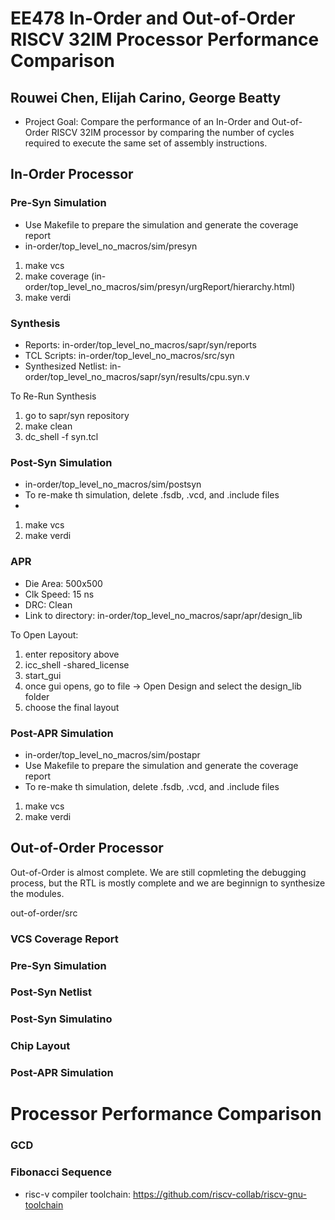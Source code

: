 # EE478 In-Order and Out-of-Order RISCV 32IM Processor Performance Comparison
## Rouwei Chen, Elijah Carino, George Beatty
- Project Goal: Compare the performance of an In-Order and Out-of-Order RISCV 32IM processor by 
  comparing the number of cycles required to execute the same set of assembly instructions.


## In-Order Processor 
### Pre-Syn Simulation
- Use Makefile to prepare the simulation and generate the coverage report
- in-order/top_level_no_macros/sim/presyn

1. make vcs
2. make coverage (in-order/top_level_no_macros/sim/presyn/urgReport/hierarchy.html)
3. make verdi

### Synthesis
- Reports: in-order/top_level_no_macros/sapr/syn/reports
- TCL Scripts: in-order/top_level_no_macros/src/syn
- Synthesized Netlist: in-order/top_level_no_macros/sapr/syn/results/cpu.syn.v

To Re-Run Synthesis
1. go to sapr/syn repository
2. make clean
3. dc_shell -f syn.tcl

### Post-Syn Simulation
- in-order/top_level_no_macros/sim/postsyn
- To re-make th simulation, delete .fsdb, .vcd, and .include files
- 
1. make vcs
3. make verdi

### APR
- Die Area: 500x500
- Clk Speed: 15 ns
- DRC: Clean
- Link to directory: in-order/top_level_no_macros/sapr/apr/design_lib

To Open Layout:
1. enter repository above 
2. icc_shell -shared_license
3. start_gui
4. once gui opens, go to file -> Open Design and select the design_lib folder
5. choose the final layout

### Post-APR Simulation
- in-order/top_level_no_macros/sim/postapr
- Use Makefile to prepare the simulation and generate the coverage report
- To re-make th simulation, delete .fsdb, .vcd, and .include files

1. make vcs
3. make verdi



## Out-of-Order Processor
Out-of-Order is almost complete. We are still copmleting the debugging process, but the RTL is mostly complete and we are beginnign 
to synthesize the modules. 

out-of-order/src

### VCS Coverage Report


### Pre-Syn Simulation


### Post-Syn Netlist


### Post-Syn Simulatino


### Chip Layout


### Post-APR Simulation



# Processor Performance Comparison 
### GCD

### Fibonacci Sequence



- risc-v compiler toolchain: https://github.com/riscv-collab/riscv-gnu-toolchain


